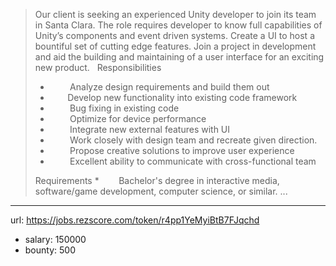 >
>Our client is seeking an experienced Unity developer to join its team in Santa Clara. The role requires developer to know full capabilities of Unity’s components and event driven systems. Create a UI to host a bountiful set of cutting edge features. Join a project in development and aid the building and maintaining of a user interface for an exciting new product. 
> 
>Responsibilities 
> *         Analyze design requirements and build them out 
> *         Develop new functionality into existing code framework 
> *         Bug fixing in existing code 
> *         Optimize for device performance 
> *         Integrate new external features with UI 
> *         Work closely with design team and recreate given direction. 
> *         Propose creative solutions to improve user experience 
> *         Excellent ability to communicate with cross-functional team 
>
>Requirements 
> *        Bachelor's degree in interactive media, software/game development, computer science, or similar. 
> ...
------
url: https://jobs.rezscore.com/token/r4pp1YeMyiBtB7FJqchd
- salary: 150000
- bounty: 500
